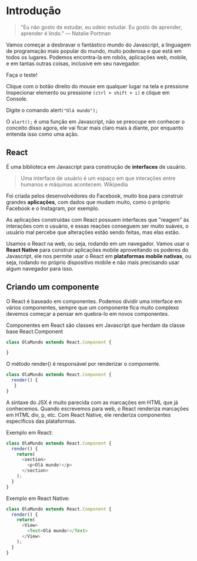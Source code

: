 # Introdução

> "Eu não gosto de estudar, eu odeio estudar. Eu gosto de aprender, aprender é lindo."
> — Natalie Portman

Vamos começar a desbravar o fantástico mundo do Javascript, a linguagem de programação mais popular do mundo, muito poderosa e que está em todos os lugares. Podemos encontra-la em robôs, aplicações web, mobile, e em tantas outras coisas, inclusive em seu navegador.

Faça o teste!

Clique com o botão direito do mouse em qualquer lugar na tela e pressione Inspecionar elemento ou pressione `(ctrl + shift + i)` e clique em Console.

Digite o comando alert`("Olá mundo");`

O `alert();` é uma função em Javascript, não se preocupe em conhecer o conceito disso agora, ele vai ficar mais claro mais à diante, por enquanto entenda isso como uma ação.

## React

É uma biblioteca em Javascript para construção de **interfaces** de usuário.

> Uma interface de usuário é um espaço em que interações entre humanos e máquinas acontecem.
> Wikipedia

Foi criada pelos desenvolvedores do Facebook, muito boa para construir grandes **aplicações**, com dados que mudam muito, como o próprio Facebook e o Instagram, por exemplo.

As aplicações construídas com React possuem interfaces que "reagem" às interações com o usuário, e essas reações conseguem ser muito suáves, o usuário mal percebe que alterações estão sendo feitas, mas elas estão.

Usamos o React na web, ou seja, rodando em um navegador. Vamos usar o **React Native** para construir aplicações mobile aproveitando os poderes do Javascript, ele nos permite usar o React em **plataformas mobile nativas**, ou seja, rodando no próprio dispositivo mobile e não mais precisando usar algum navegador para isso.

## Criando um componente

O React é baseado em componentes. Podemos dividir uma interface em vários componentes, sempre que um componente fica muito complexo devemos começar a pensar em quebra-lo em novos componentes.

Componentes em React são classes em Javascript que herdam da classe base React.Component

```js
class OlaMundo extends React.Component {

}
```

O método render() é responsável por renderizar o componente.

```js
class OlaMundo extends React.Component {
  render() {
   }
}
```
A sintaxe do JSX é muito parecida com as marcações em HTML que já conhecemos. Quando escrevemos para web, o React renderiza marcações em HTML div, p, etc. Com React Native, ele renderiza componentes específicos das plataformas.

Exemplo em React:

```js
class OlaMundo extends React.Component {
  render() {
    return(
      <section>
        <p>Olá mundo!</p>
      </section>
    );
  }
}
```
Exemplo em React Native:

```js
class OlaMundo extends React.Component {
  render() {
    return(
      <View>
        <Text>Olá mundo!</Text>
      </View>
    );
  }
}
```
